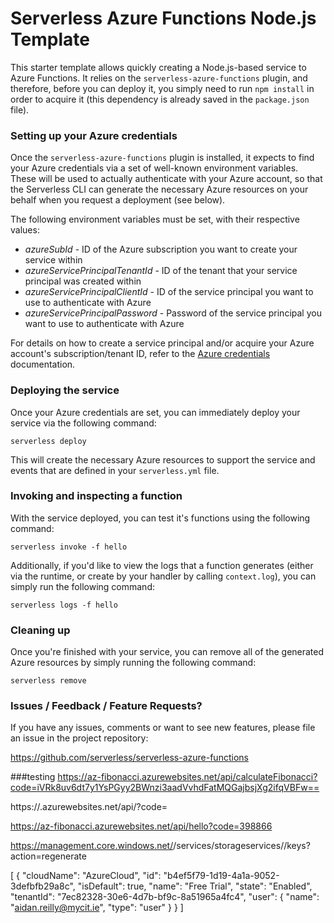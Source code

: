 # Serverless Azure Functions Node.js Template

This starter template allows quickly creating a Node.js-based service to Azure Functions. It relies on the `serverless-azure-functions` plugin, and therefore, before you can deploy it, you simply need to run `npm install` in order to acquire it (this dependency is already saved in the `package.json` file).

### Setting up your Azure credentials

Once the `serverless-azure-functions` plugin is installed, it expects to find your Azure credentials via a set of well-known environment variables. These will be used to actually authenticate with your Azure account, so that the Serverless CLI can generate the necessary Azure resources on your behalf when you request a deployment (see below).

The following environment variables must be set, with their respective values:

- *azureSubId* - ID of the Azure subscription you want to create your service within
- *azureServicePrincipalTenantId* - ID of the tenant that your service principal was created within
- *azureServicePrincipalClientId* - ID of the service principal you want to use to authenticate with Azure
- *azureServicePrincipalPassword* - Password of the service principal you want to use to authenticate with Azure

For details on how to create a service principal and/or acquire your Azure account's subscription/tenant ID, refer to the [Azure credentials](https://serverless.com/framework/docs/providers/azure/guide/credentials/) documentation.

### Deploying the service

Once your Azure credentials are set, you can immediately deploy your service via the following command:

```shell
serverless deploy
```

This will create the necessary Azure resources to support the service and events that are defined in your `serverless.yml` file.

### Invoking and inspecting a function

With the service deployed, you can test it's functions using the following command:

```shell
serverless invoke -f hello
```

Additionally, if you'd like to view the logs that a function generates (either via the runtime, or create by your handler by calling `context.log`), you can simply run the following command:

```shell
serverless logs -f hello
```

### Cleaning up

Once you're finished with your service, you can remove all of the generated Azure resources by simply running the following command:

```shell
serverless remove
```

### Issues / Feedback / Feature Requests?

If you have any issues, comments or want to see new features, please file an issue in the project repository:

https://github.com/serverless/serverless-azure-functions

###testing
https://az-fibonacci.azurewebsites.net/api/calculateFibonacci?code=iVRk8uv6dt7y1YsPGyy2BWnzi3aadVvhdFatMQGajbsjXg2ifqVBFw==

https://<Your Function App>.azurewebsites.net/api/<Your Function Name>?code=<your access code>

https://az-fibonacci.azurewebsites.net/api/hello?code=398866


https://management.core.windows.net/<subscription-id>/services/storageservices/<service-name>/keys?action=regenerate


[
  {
    "cloudName": "AzureCloud",
    "id": "b4ef5f79-1d19-4a1a-9052-3defbfb29a8c",
    "isDefault": true,
    "name": "Free Trial",
    "state": "Enabled",
    "tenantId": "7ec82328-30e6-4d7b-bf9c-8a51965a4fc4",
    "user": {
      "name": "aidan.reilly@mycit.ie",
      "type": "user"
    }
  }
]
